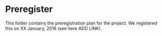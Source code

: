 # Preregister  

This folder contains the preregistration plan for the project. We registered this on XX January, 2016 (see here ADD LINK).
